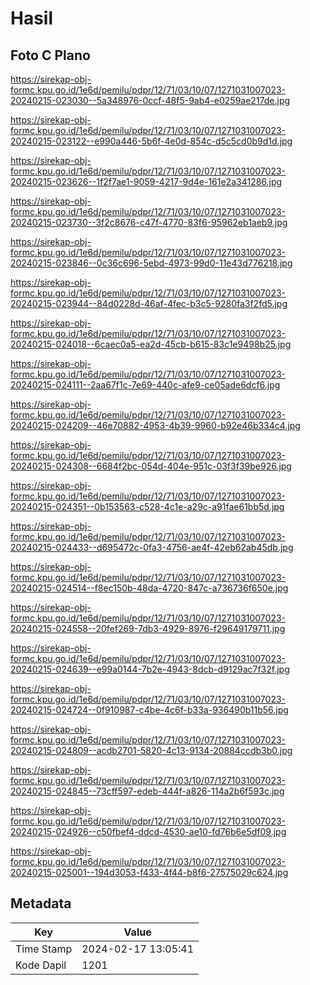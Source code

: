 # Hasil

## Foto C Plano

https://sirekap-obj-formc.kpu.go.id/1e6d/pemilu/pdpr/12/71/03/10/07/1271031007023-20240215-023030--5a348976-0ccf-48f5-9ab4-e0259ae217de.jpg

https://sirekap-obj-formc.kpu.go.id/1e6d/pemilu/pdpr/12/71/03/10/07/1271031007023-20240215-023122--e990a446-5b6f-4e0d-854c-d5c5cd0b9d1d.jpg

https://sirekap-obj-formc.kpu.go.id/1e6d/pemilu/pdpr/12/71/03/10/07/1271031007023-20240215-023626--1f2f7ae1-9059-4217-9d4e-161e2a341286.jpg

https://sirekap-obj-formc.kpu.go.id/1e6d/pemilu/pdpr/12/71/03/10/07/1271031007023-20240215-023730--3f2c8676-c47f-4770-83f6-95962eb1aeb9.jpg

https://sirekap-obj-formc.kpu.go.id/1e6d/pemilu/pdpr/12/71/03/10/07/1271031007023-20240215-023846--0c36c696-5ebd-4973-99d0-11e43d776218.jpg

https://sirekap-obj-formc.kpu.go.id/1e6d/pemilu/pdpr/12/71/03/10/07/1271031007023-20240215-023944--84d0228d-46af-4fec-b3c5-9280fa3f2fd5.jpg

https://sirekap-obj-formc.kpu.go.id/1e6d/pemilu/pdpr/12/71/03/10/07/1271031007023-20240215-024018--6caec0a5-ea2d-45cb-b615-83c1e9498b25.jpg

https://sirekap-obj-formc.kpu.go.id/1e6d/pemilu/pdpr/12/71/03/10/07/1271031007023-20240215-024111--2aa67f1c-7e69-440c-afe9-ce05ade6dcf6.jpg

https://sirekap-obj-formc.kpu.go.id/1e6d/pemilu/pdpr/12/71/03/10/07/1271031007023-20240215-024209--46e70882-4953-4b39-9960-b92e46b334c4.jpg

https://sirekap-obj-formc.kpu.go.id/1e6d/pemilu/pdpr/12/71/03/10/07/1271031007023-20240215-024308--6684f2bc-054d-404e-951c-03f3f39be926.jpg

https://sirekap-obj-formc.kpu.go.id/1e6d/pemilu/pdpr/12/71/03/10/07/1271031007023-20240215-024351--0b153563-c528-4c1e-a29c-a91fae61bb5d.jpg

https://sirekap-obj-formc.kpu.go.id/1e6d/pemilu/pdpr/12/71/03/10/07/1271031007023-20240215-024433--d695472c-0fa3-4756-ae4f-42eb62ab45db.jpg

https://sirekap-obj-formc.kpu.go.id/1e6d/pemilu/pdpr/12/71/03/10/07/1271031007023-20240215-024514--f8ec150b-48da-4720-847c-a736736f650e.jpg

https://sirekap-obj-formc.kpu.go.id/1e6d/pemilu/pdpr/12/71/03/10/07/1271031007023-20240215-024558--20fef269-7db3-4929-8976-f29649179711.jpg

https://sirekap-obj-formc.kpu.go.id/1e6d/pemilu/pdpr/12/71/03/10/07/1271031007023-20240215-024639--e99a0144-7b2e-4943-8dcb-d9129ac7f32f.jpg

https://sirekap-obj-formc.kpu.go.id/1e6d/pemilu/pdpr/12/71/03/10/07/1271031007023-20240215-024724--0f910987-c4be-4c6f-b33a-936490b11b56.jpg

https://sirekap-obj-formc.kpu.go.id/1e6d/pemilu/pdpr/12/71/03/10/07/1271031007023-20240215-024809--acdb2701-5820-4c13-9134-20884ccdb3b0.jpg

https://sirekap-obj-formc.kpu.go.id/1e6d/pemilu/pdpr/12/71/03/10/07/1271031007023-20240215-024845--73cff597-edeb-444f-a826-114a2b6f593c.jpg

https://sirekap-obj-formc.kpu.go.id/1e6d/pemilu/pdpr/12/71/03/10/07/1271031007023-20240215-024926--c50fbef4-ddcd-4530-ae10-fd76b6e5df09.jpg

https://sirekap-obj-formc.kpu.go.id/1e6d/pemilu/pdpr/12/71/03/10/07/1271031007023-20240215-025001--194d3053-f433-4f44-b8f6-27575029c624.jpg


## Metadata

| Key        | Value               |
| ---------- | ------------------- |
| Time Stamp | 2024-02-17 13:05:41 |
| Kode Dapil | 1201                |



